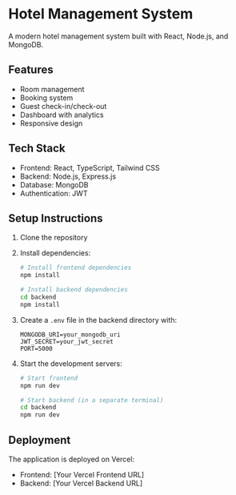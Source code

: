 # Hotel Management System

A modern hotel management system built with React, Node.js, and MongoDB.

## Features

- Room management
- Booking system
- Guest check-in/check-out
- Dashboard with analytics
- Responsive design

## Tech Stack

- Frontend: React, TypeScript, Tailwind CSS
- Backend: Node.js, Express.js
- Database: MongoDB
- Authentication: JWT

## Setup Instructions

1. Clone the repository
2. Install dependencies:
   ```bash
   # Install frontend dependencies
   npm install

   # Install backend dependencies
   cd backend
   npm install
   ```

3. Create a `.env` file in the backend directory with:
   ```
   MONGODB_URI=your_mongodb_uri
   JWT_SECRET=your_jwt_secret
   PORT=5000
   ```

4. Start the development servers:
   ```bash
   # Start frontend
   npm run dev

   # Start backend (in a separate terminal)
   cd backend
   npm run dev
   ```

## Deployment

The application is deployed on Vercel:
- Frontend: [Your Vercel Frontend URL]
- Backend: [Your Vercel Backend URL] 